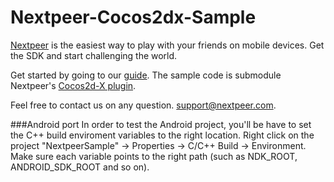 # Nextpeer-Cocos2dx-Sample

[Nextpeer](http://nextpeer.com) is the easiest way to play with your friends on mobile devices. Get the SDK and start challenging the world.

Get started by going to our [guide](https://nextpeer.atlassian.net/wiki/display/NS/Cocos2d-x+3.x+Basic+Integration+Guide). The sample code is submodule Nextpeer's [Cocos2d-X plugin](https://github.com/Nextpeer/Nextpeer-Cocos2dx).

Feel free to contact us on any question. [support@nextpeer.com](mailto:support@nextpeer.com).


###Android port
In order to test the Android project, you'll be have to set the C++ build enviroment variables to the right location.
Right click on the project "NextpeerSample" -> Properties -> C/C++ Build -> Environment. Make sure each variable points to the right path (such as NDK_ROOT, ANDROID_SDK_ROOT and so on).
